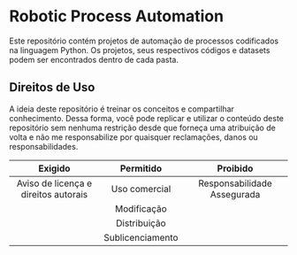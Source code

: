 # Robotic Process Automation  
Este repositório contém projetos de automação de processos codificados na linguagem Python. Os projetos, seus respectivos códigos e datasets podem ser encontrados dentro de cada pasta.  

## Direitos de Uso
A ideia deste repositório é treinar os conceitos e compartilhar conhecimento. Dessa forma, você pode replicar e utilizar o conteúdo deste repositório sem nenhuma restrição desde que forneça uma atribuição de volta e não me responsabilize por quaisquer reclamações, danos ou responsabilidades.

Exigido | Permitido |Proibido
:---: | :---: | :---:
Aviso de licença e direitos autorais | Uso comercial | Responsabilidade Assegurada
 || Modificação ||
 || Distribuição || 
 || Sublicenciamento ||

